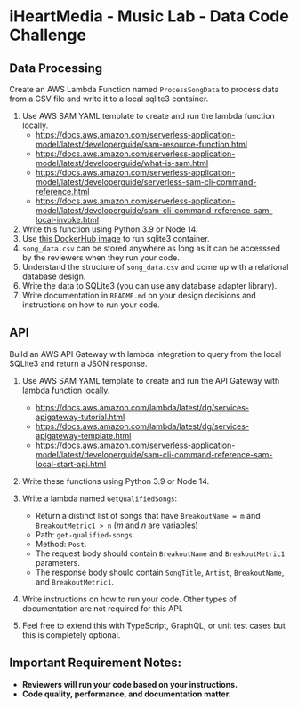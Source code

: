  # iHeartMedia - Music Lab - Data Code Challenge

## Data Processing
Create an AWS Lambda Function named `ProcessSongData` to process data from a CSV file and write it to a local sqlite3 container.
1. Use AWS SAM YAML template to create and run the lambda function locally.
    - https://docs.aws.amazon.com/serverless-application-model/latest/developerguide/sam-resource-function.html
    - https://docs.aws.amazon.com/serverless-application-model/latest/developerguide/what-is-sam.html
    - https://docs.aws.amazon.com/serverless-application-model/latest/developerguide/serverless-sam-cli-command-reference.html
    - https://docs.aws.amazon.com/serverless-application-model/latest/developerguide/sam-cli-command-reference-sam-local-invoke.html
2. Write this function using Python 3.9 or Node 14.
3. Use [this DockerHub image](https://hub.docker.com/r/keinos/sqlite3) to run sqlite3 container.
4. `song_data.csv` can be stored anywhere as long as it can be accesssed by the reviewers when they run your code.
5. Understand the structure of `song_data.csv` and come up with a relational database design.
6. Write the data to SQLite3 (you can use any database adapter library).
7. Write documentation in `README.md` on your design decisions and instructions on how to run your code.

## API
Build an AWS API Gateway with lambda integration to query from the local SQLite3 and return a JSON response.
1. Use AWS SAM YAML template to create and run the API Gateway with lambda function locally.
    - https://docs.aws.amazon.com/lambda/latest/dg/services-apigateway-tutorial.html
    - https://docs.aws.amazon.com/lambda/latest/dg/services-apigateway-template.html
    - https://docs.aws.amazon.com/serverless-application-model/latest/developerguide/sam-cli-command-reference-sam-local-start-api.html

2. Write these functions using Python 3.9 or Node 14.
3. Write a lambda named `GetQualifiedSongs`:
    - Return a distinct list of songs that have `BreakoutName = m` and `BreakoutMetric1 > n` (*m* and *n* are variables)
    - Path: `get-qualified-songs`.
    - Method: `Post`.
    - The request body should contain `BreakoutName` and `BreakoutMetric1` parameters.
    - The response body should contain `SongTitle`, `Artist`, `BreakoutName`, and `BreakoutMetric1`.
4. Write instructions on how to run your code. Other types of documentation are not required for this API.
5. Feel free to extend this with TypeScript, GraphQL, or unit test cases but this is completely optional.

## Important Requirement Notes:
- **Reviewers will run your code based on your instructions.**
- **Code quality, performance, and documentation matter.**